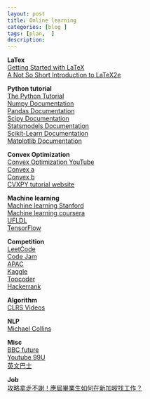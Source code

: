 ```yaml
---
layout: post
title: Online learning
categories: [blog ]
tags: [plan,  ]
description: 
---
```


**LaTex**  
[Getting Started with LaTeX](http://www.maths.tcd.ie/~dwilkins/LaTeXPrimer/)  
[A Not So Short Introduction to LaTeX2e](https://tobi.oetiker.ch/lshort/lshort.pdf)  

**Python tutorial**  
[The Python Tutorial](https://docs.python.org/3/tutorial/index.html)  
[Numpy Documentation](https://docs.scipy.org/doc/numpy-dev/user/quickstart.html)  
[Pandas Documentation](http://pandas.pydata.org/pandas-docs/version/0.17.0/index.html)  
[Scipy Documentation](http://docs.scipy.org/doc/scipy/reference/)  
[Statsmodels Documentation](http://statsmodels.sourceforge.net/stable/)  
[Scikit-Learn Documentation](http://scikit-learn.org/stable/documentation.html)  
[Matplotlib Documentation](http://matplotlib.org/)  

**Convex Optimization**  
[Convex Optimization YouTube](https://www.youtube.com/playlist?list=PL3940DD956CDF0622)  
[Convex a](http://stanford.edu/class/ee364a/lectures.html)  
[Convex b](http://stanford.edu/class/ee364b/lectures.html)  
[CVXPY tutorial website](http://www.cvxpy.org/en/latest/tutorial/index.html)

**Machine learning**  
[Machine learning Stanford](https://www.youtube.com/playlist?list=PLA89DCFA6ADACE599)  
[Machine learning coursera](https://www.coursera.org/learn/machine-learning/home/welcome)  
[UFLDL](http://deeplearning.stanford.edu/wiki/index.php/UFLDL_Tutorial)  
[TensorFlow](https://www.tensorflow.org/versions/r0.11/get_started/index.html)

**Competition**  
[LeetCode](https://leetcode.com/problemset/algorithms/)  
[Code Jam](https://code.google.com/codejam/contests.html)  
[APAC](https://code.google.com/codejam/apactest)  
[Kaggle](https://www.kaggle.com)  
[Topcoder](https://arena.topcoder.com/#/u/dashboard)  
[Hackerrank](https://www.hackerrank.com/domains)  

**Algorithm**  
[CLRS Videos](http://ocw.mit.edu/courses/electrical-engineering-and-computer-science/6-006-introduction-to-algorithms-fall-2011/lecture-videos/)  

**NLP**  
[Michael Collins](http://www.cs.columbia.edu/~mcollins/notes-spring2013.html)  

**Misc**  
[BBC future](http://www.bbc.com/future)  
[Youtube 99U](https://www.youtube.com/user/99Uvideos)  
[英文巴士](http://www.en84.com/)  

**Job**  
[攻略拿走不謝！應屆畢業生如何在新加坡找工作？](http://www.twgreatdaily.com/cat39/node984894)  
